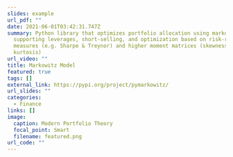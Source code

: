 ```yaml
---
slides: example
url_pdf: ""
date: 2021-06-01T03:42:31.747Z
summary: Python library that optimizes portfolio allocation using markowitz,
  supporting leverages, short-selling, and optimization based on risk-reward
  measures (e.g. Sharpe & Treynor) and higher moment matrices (skewness &
  kurtosis)
url_video: ""
title: Markowitz Model
featured: true
tags: []
external_link: https://pypi.org/project/pymarkowitz/
url_slides: ""
categories:
  - Finance
links: []
image:
  caption: Modern Portfolio Theory
  focal_point: Smart
  filename: featured.png
url_code: ""
---
```

